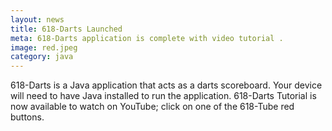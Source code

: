 ```yaml
---
layout: news
title: 618-Darts Launched
meta: 618-Darts application is complete with video tutorial .
image: red.jpeg 
category: java
---
```

618-Darts is a Java application that acts as a darts scoreboard. Your device will need to have Java 
installed to run the application.
618-Darts Tutorial is now available to watch on YouTube; click on one of the 618-Tube red buttons.